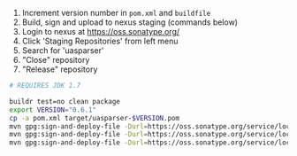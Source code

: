 
1. Increment version number in `pom.xml` and `buildfile`
1. Build, sign and upload to nexus staging (commands below)
1. Login to nexus at https://oss.sonatype.org/
1. Click 'Staging Repositories' from left menu
1. Search for 'uasparser'
1. "Close" repository
1. "Release" repository

```bash
# REQUIRES JDK 1.7

buildr test=no clean package
export VERSION="0.6.1"
cp -a pom.xml target/uasparser-$VERSION.pom
mvn gpg:sign-and-deploy-file -Durl=https://oss.sonatype.org/service/local/staging/deploy/maven2/ -DrepositoryId=sonatype-nexus-staging -DpomFile=target/uasparser-$VERSION.pom -Dfile=target/uasparser-$VERSION.jar
mvn gpg:sign-and-deploy-file -Durl=https://oss.sonatype.org/service/local/staging/deploy/maven2/ -DrepositoryId=sonatype-nexus-staging -DpomFile=target/uasparser-$VERSION.pom -Dfile=target/uasparser-$VERSION-sources.jar -Dclassifier=sources
mvn gpg:sign-and-deploy-file -Durl=https://oss.sonatype.org/service/local/staging/deploy/maven2/ -DrepositoryId=sonatype-nexus-staging -DpomFile=target/uasparser-$VERSION.pom -Dfile=target/uasparser-$VERSION-javadoc.jar -Dclassifier=javadoc
```
